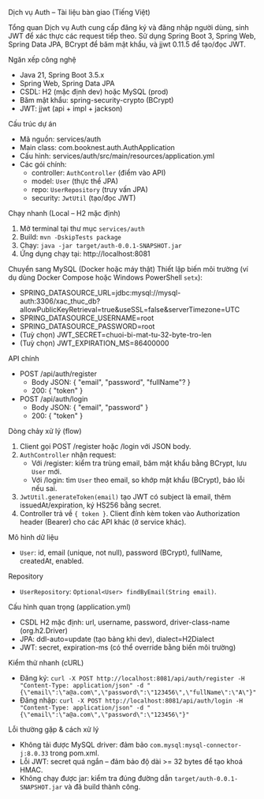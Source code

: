 Dịch vụ Auth – Tài liệu bàn giao (Tiếng Việt)

Tổng quan
Dịch vụ Auth cung cấp đăng ký và đăng nhập người dùng, sinh JWT để xác thực các request tiếp theo. Sử dụng Spring Boot 3, Spring Web, Spring Data JPA, BCrypt để băm mật khẩu, và jjwt 0.11.5 để tạo/đọc JWT.

Ngăn xếp công nghệ
- Java 21, Spring Boot 3.5.x
- Spring Web, Spring Data JPA
- CSDL: H2 (mặc định dev) hoặc MySQL (prod)
- Băm mật khẩu: spring-security-crypto (BCrypt)
- JWT: jjwt (api + impl + jackson)

Cấu trúc dự án
- Mã nguồn: services/auth
- Main class: com.booknest.auth.AuthApplication
- Cấu hình: services/auth/src/main/resources/application.yml
- Các gói chính:
  - controller: `AuthController` (điểm vào API)
  - model: `User` (thực thể JPA)
  - repo: `UserRepository` (truy vấn JPA)
  - security: `JwtUtil` (tạo/đọc JWT)

Chạy nhanh (Local – H2 mặc định)
1) Mở terminal tại thư mục `services/auth`
2) Build: `mvn -DskipTests package`
3) Chạy: `java -jar target/auth-0.0.1-SNAPSHOT.jar`
4) Ứng dụng chạy tại: http://localhost:8081

Chuyển sang MySQL (Docker hoặc máy thật)
Thiết lập biến môi trường (ví dụ dùng Docker Compose hoặc Windows PowerShell `setx`):
- SPRING_DATASOURCE_URL=jdbc:mysql://mysql-auth:3306/xac_thuc_db?allowPublicKeyRetrieval=true&useSSL=false&serverTimezone=UTC
- SPRING_DATASOURCE_USERNAME=root
- SPRING_DATASOURCE_PASSWORD=root
- (Tuỳ chọn) JWT_SECRET=chuoi-bi-mat-tu-32-byte-tro-len
- (Tuỳ chọn) JWT_EXPIRATION_MS=86400000

API chính
- POST /api/auth/register
  - Body JSON: { "email", "password", "fullName"? }
  - 200: { "token" }
- POST /api/auth/login
  - Body JSON: { "email", "password" }
  - 200: { "token" }

Dòng chảy xử lý (flow)
1) Client gọi POST /register hoặc /login với JSON body.
2) `AuthController` nhận request:
   - Với /register: kiểm tra trùng email, băm mật khẩu bằng BCrypt, lưu `User` mới.
   - Với /login: tìm `User` theo email, so khớp mật khẩu (BCrypt), báo lỗi nếu sai.
3) `JwtUtil.generateToken(email)` tạo JWT có subject là email, thêm issuedAt/expiration, ký HS256 bằng secret.
4) Controller trả về `{ token }`. Client đính kèm token vào Authorization header (Bearer) cho các API khác (ở service khác).

Mô hình dữ liệu
- `User`: id, email (unique, not null), password (BCrypt), fullName, createdAt, enabled.

Repository
- `UserRepository`: `Optional<User> findByEmail(String email)`.

Cấu hình quan trọng (application.yml)
- CSDL H2 mặc định: url, username, password, driver-class-name (org.h2.Driver)
- JPA: ddl-auto=update (tạo bảng khi dev), dialect=H2Dialect
- JWT: secret, expiration-ms (có thể override bằng biến môi trường)

Kiểm thử nhanh (cURL)
- Đăng ký:
  `curl -X POST http://localhost:8081/api/auth/register -H "Content-Type: application/json" -d "{\"email\":\"a@a.com\",\"password\":\"123456\",\"fullName\":\"A\"}"`
- Đăng nhập:
  `curl -X POST http://localhost:8081/api/auth/login -H "Content-Type: application/json" -d "{\"email\":\"a@a.com\",\"password\":\"123456\"}"`

Lỗi thường gặp & cách xử lý
- Không tải được MySQL driver: đảm bảo `com.mysql:mysql-connector-j:8.0.33` trong pom.xml.
- Lỗi JWT: secret quá ngắn – đảm bảo độ dài >= 32 bytes để tạo khoá HMAC.
- Không chạy được jar: kiểm tra đúng đường dẫn `target/auth-0.0.1-SNAPSHOT.jar` và đã build thành công.

